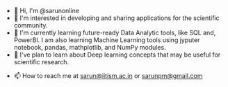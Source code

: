 - 👋 Hi, I'm @sarunonline
- 👀 I'm interested in developing and sharing applications for the scientific community.
- 🌱 I'm currently learning future-ready Data Analytic tools, like SQL and, PowerBI. I am also learning Machine Learning tools using jyputer notebook, pandas, mathplotlib, and NumPy modules.
- 📝 I've plan to learn about Deep learning concepts that may be useful for scientific research.
<!--- - 💞️ I’m looking to collaborate on ... --->
- 📫 How to reach me at [sarun@iitism.ac.in](mailto:sarun@iitism.ac.in) or [sarunpm@gmail.com](mailto:sarunpm@gmail.com)

<!---
sarunonline/sarunonline is a ✨ special ✨ repository because its `README.md` (this file) appears on your GitHub profile.
You can click the Preview link to take a look at your changes.
--->
